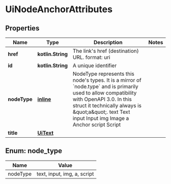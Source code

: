 
# UiNodeAnchorAttributes

## Properties
| Name | Type | Description | Notes |
| ------------ | ------------- | ------------- | ------------- |
| **href** | **kotlin.String** | The link&#39;s href (destination) URL.  format: uri |  |
| **id** | **kotlin.String** | A unique identifier |  |
| **nodeType** | [**inline**](#NodeType) | NodeType represents this node&#39;s types. It is a mirror of &#x60;node.type&#x60; and is primarily used to allow compatibility with OpenAPI 3.0.  In this struct it technically always is \&quot;a\&quot;. text Text input Input img Image a Anchor script Script |  |
| **title** | [**UiText**](UiText.md) |  |  |


<a id="NodeType"></a>
## Enum: node_type
| Name | Value |
| ---- | ----- |
| nodeType | text, input, img, a, script |



